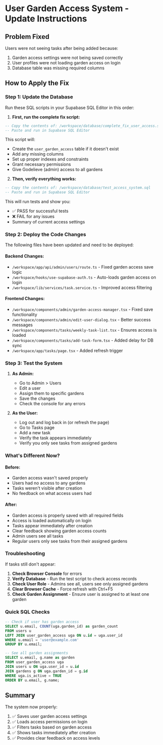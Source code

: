 # User Garden Access System - Update Instructions

## Problem Fixed
Users were not seeing tasks after being added because:
1. Garden access settings were not being saved correctly
2. User profiles were not loading garden access on login
3. Database table was missing required columns

## How to Apply the Fix

### Step 1: Update the Database
Run these SQL scripts in your Supabase SQL Editor in this order:

1. **First, run the complete fix script:**
```sql
-- Copy the contents of: /workspace/database/complete_fix_user_access.sql
-- Paste and run in Supabase SQL Editor
```

This script will:
- Create the `user_garden_access` table if it doesn't exist
- Add any missing columns
- Set up proper indexes and constraints
- Grant necessary permissions
- Give Godelieve (admin) access to all gardens

2. **Then, verify everything works:**
```sql
-- Copy the contents of: /workspace/database/test_access_system.sql
-- Paste and run in Supabase SQL Editor
```

This will run tests and show you:
- ✅ PASS for successful tests
- ❌ FAIL for any issues
- Summary of current access settings

### Step 2: Deploy the Code Changes
The following files have been updated and need to be deployed:

#### Backend Changes:
- `/workspace/app/api/admin/users/route.ts` - Fixed garden access save logic
- `/workspace/hooks/use-supabase-auth.ts` - Auto-loads garden access on login
- `/workspace/lib/services/task.service.ts` - Improved access filtering

#### Frontend Changes:
- `/workspace/components/admin/garden-access-manager.tsx` - Fixed save functionality
- `/workspace/components/admin/edit-user-dialog.tsx` - Better success messages
- `/workspace/components/tasks/weekly-task-list.tsx` - Ensures access is loaded
- `/workspace/components/tasks/add-task-form.tsx` - Added delay for DB sync
- `/workspace/app/tasks/page.tsx` - Added refresh trigger

### Step 3: Test the System

1. **As Admin:**
   - Go to Admin > Users
   - Edit a user
   - Assign them to specific gardens
   - Save the changes
   - Check the console for any errors

2. **As the User:**
   - Log out and log back in (or refresh the page)
   - Go to Tasks page
   - Add a new task
   - Verify the task appears immediately
   - Verify you only see tasks from assigned gardens

### What's Different Now?

#### Before:
- Garden access wasn't saved properly
- Users had no access to any gardens
- Tasks weren't visible after creation
- No feedback on what access users had

#### After:
- Garden access is properly saved with all required fields
- Access is loaded automatically on login
- Tasks appear immediately after creation
- Clear feedback showing garden access counts
- Admin users see all tasks
- Regular users only see tasks from their assigned gardens

### Troubleshooting

If tasks still don't appear:

1. **Check Browser Console** for errors
2. **Verify Database** - Run the test script to check access records
3. **Check User Role** - Admins see all, users see only assigned gardens
4. **Clear Browser Cache** - Force refresh with Ctrl+F5
5. **Check Garden Assignment** - Ensure user is assigned to at least one garden

### Quick SQL Checks

```sql
-- Check if user has garden access
SELECT u.email, COUNT(uga.garden_id) as garden_count
FROM users u
LEFT JOIN user_garden_access uga ON u.id = uga.user_id
WHERE u.email = 'user@example.com'
GROUP BY u.email;

-- See all garden assignments
SELECT u.email, g.name as garden
FROM user_garden_access uga
JOIN users u ON uga.user_id = u.id
JOIN gardens g ON uga.garden_id = g.id
WHERE uga.is_active = TRUE
ORDER BY u.email, g.name;
```

## Summary
The system now properly:
1. ✅ Saves user garden access settings
2. ✅ Loads access permissions on login
3. ✅ Filters tasks based on garden access
4. ✅ Shows tasks immediately after creation
5. ✅ Provides clear feedback on access levels